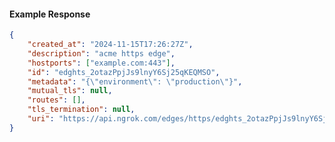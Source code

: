 <!-- Code generated for API Clients. DO NOT EDIT. -->

#### Example Response

```json
{
	"created_at": "2024-11-15T17:26:27Z",
	"description": "acme https edge",
	"hostports": ["example.com:443"],
	"id": "edghts_2otazPpjJs9lnyY6Sj25qKEQMSO",
	"metadata": "{\"environment\": \"production\"}",
	"mutual_tls": null,
	"routes": [],
	"tls_termination": null,
	"uri": "https://api.ngrok.com/edges/https/edghts_2otazPpjJs9lnyY6Sj25qKEQMSO"
}
```
